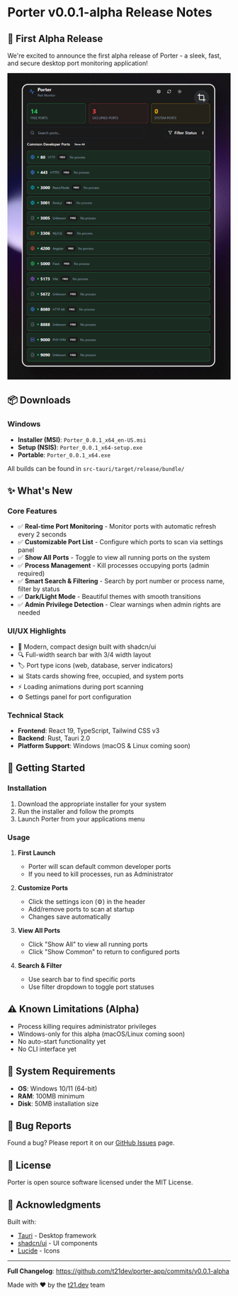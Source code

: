 # Porter v0.0.1-alpha Release Notes

## 🎉 First Alpha Release

We're excited to announce the first alpha release of Porter - a sleek, fast, and secure desktop port monitoring application!

![Porter Screenshot](./screenshot.png)

## 📦 Downloads

### Windows
- **Installer (MSI)**: `Porter_0.0.1_x64_en-US.msi`
- **Setup (NSIS)**: `Porter_0.0.1_x64-setup.exe`
- **Portable**: `Porter_0.0.1_x64.exe`

All builds can be found in `src-tauri/target/release/bundle/`

## ✨ What's New

### Core Features
- ✅ **Real-time Port Monitoring** - Monitor ports with automatic refresh every 2 seconds
- ✅ **Customizable Port List** - Configure which ports to scan via settings panel
- ✅ **Show All Ports** - Toggle to view all running ports on the system
- ✅ **Process Management** - Kill processes occupying ports (admin required)
- ✅ **Smart Search & Filtering** - Search by port number or process name, filter by status
- ✅ **Dark/Light Mode** - Beautiful themes with smooth transitions
- ✅ **Admin Privilege Detection** - Clear warnings when admin rights are needed

### UI/UX Highlights
- 🎨 Modern, compact design built with shadcn/ui
- 🔍 Full-width search bar with 3/4 width layout
- 🏷️ Port type icons (web, database, server indicators)
- 📊 Stats cards showing free, occupied, and system ports
- ⚡ Loading animations during port scanning
- ⚙️ Settings panel for port configuration

### Technical Stack
- **Frontend**: React 19, TypeScript, Tailwind CSS v3
- **Backend**: Rust, Tauri 2.0
- **Platform Support**: Windows (macOS & Linux coming soon)

## 🚀 Getting Started

### Installation

1. Download the appropriate installer for your system
2. Run the installer and follow the prompts
3. Launch Porter from your applications menu

### Usage

1. **First Launch**
   - Porter will scan default common developer ports
   - If you need to kill processes, run as Administrator

2. **Customize Ports**
   - Click the settings icon (⚙️) in the header
   - Add/remove ports to scan at startup
   - Changes save automatically

3. **View All Ports**
   - Click "Show All" to view all running ports
   - Click "Show Common" to return to configured ports

4. **Search & Filter**
   - Use search bar to find specific ports
   - Use filter dropdown to toggle port statuses

## ⚠️ Known Limitations (Alpha)

- Process killing requires administrator privileges
- Windows-only for this alpha (macOS/Linux coming soon)
- No auto-start functionality yet
- No CLI interface yet

## 🔧 System Requirements

- **OS**: Windows 10/11 (64-bit)
- **RAM**: 100MB minimum
- **Disk**: 50MB installation size

## 🐛 Bug Reports

Found a bug? Please report it on our [GitHub Issues](https://github.com/t21dev/porter-app/issues) page.

## 📝 License

Porter is open source software licensed under the MIT License.

## 🙏 Acknowledgments

Built with:
- [Tauri](https://tauri.app/) - Desktop framework
- [shadcn/ui](https://ui.shadcn.com/) - UI components
- [Lucide](https://lucide.dev/) - Icons

---

**Full Changelog**: https://github.com/t21dev/porter-app/commits/v0.0.1-alpha

Made with ❤️ by the [t21.dev](https://t21.dev) team
